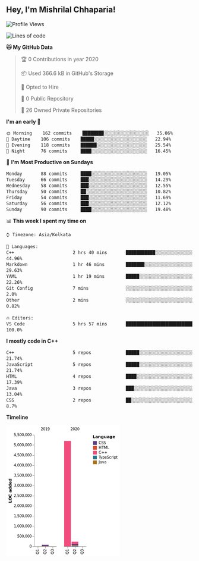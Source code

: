 <h2>Hey, I'm Mishrilal Chhaparia!</h2>

<!-- ![Mishrilal's github stats](https://github-readme-stats.vercel.app/api?username=mishrilal&theme=blue-green&show_icons=true&count_private=true) -->

<!--START_SECTION:waka-->
![Profile Views](http://img.shields.io/badge/Profile%20Views-273-blue)

![Lines of code](https://img.shields.io/badge/From%20Hello%20World%20I've%20written-5.5%20million%20Lines%20of%20code-blue)

**🐱 My GitHub Data** 

> 🏆 0 Contributions in year 2020
 > 
> 📦 Used 366.6 kB in GitHub's Storage 
 > 
> 💼 Opted to Hire
 > 
> 📜 0 Public Repository 
 > 
> 🔑 26 Owned Private Repositories 

**I'm an early 🐤** 

```text
🌞 Morning    162 commits    ████████░░░░░░░░░░░░░░░░░   35.06% 
🌆 Daytime    106 commits    █████░░░░░░░░░░░░░░░░░░░░   22.94% 
🌃 Evening    118 commits    ██████░░░░░░░░░░░░░░░░░░░   25.54% 
🌙 Night      76 commits     ████░░░░░░░░░░░░░░░░░░░░░   16.45%

```
📅 **I'm Most Productive on Sundays** 

```text
Monday       88 commits     ████░░░░░░░░░░░░░░░░░░░░░   19.05% 
Tuesday      66 commits     ███░░░░░░░░░░░░░░░░░░░░░░   14.29% 
Wednesday    58 commits     ███░░░░░░░░░░░░░░░░░░░░░░   12.55% 
Thursday     50 commits     ██░░░░░░░░░░░░░░░░░░░░░░░   10.82% 
Friday       54 commits     ███░░░░░░░░░░░░░░░░░░░░░░   11.69% 
Saturday     56 commits     ███░░░░░░░░░░░░░░░░░░░░░░   12.12% 
Sunday       90 commits     ████░░░░░░░░░░░░░░░░░░░░░   19.48%

```


📊 **This week I spent my time on** 

```text
⌚︎ Timezone: Asia/Kolkata

💬 Languages: 
C++                      2 hrs 40 mins       ███████████░░░░░░░░░░░░░░   44.96% 
Markdown                 1 hr 46 mins        ███████░░░░░░░░░░░░░░░░░░   29.63% 
YAML                     1 hr 19 mins        █████░░░░░░░░░░░░░░░░░░░░   22.26% 
Git Config               7 mins              ░░░░░░░░░░░░░░░░░░░░░░░░░   2.0% 
Other                    2 mins              ░░░░░░░░░░░░░░░░░░░░░░░░░   0.82%

🔥 Editors: 
VS Code                  5 hrs 57 mins       █████████████████████████   100.0%

```

**I mostly code in C++** 

```text
C++                      5 repos             █████░░░░░░░░░░░░░░░░░░░░   21.74% 
JavaScript               5 repos             █████░░░░░░░░░░░░░░░░░░░░   21.74% 
HTML                     4 repos             ████░░░░░░░░░░░░░░░░░░░░░   17.39% 
Java                     3 repos             ███░░░░░░░░░░░░░░░░░░░░░░   13.04% 
CSS                      2 repos             ██░░░░░░░░░░░░░░░░░░░░░░░   8.7%

```


**Timeline**

![Chart not found](https://github.com/mishrilal/mishrilal/blob/master/charts/bar_graph.png) 


<!--END_SECTION:waka-->
